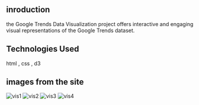 ## inroduction
the Google Trends Data Visualization project offers interactive and engaging visual representations of the Google Trends dataset.

## Technologies Used
html , css , d3

## images from the site 
![vis1](https://github.com/IkrameMohamed/data-visualisation/assets/140191253/7ba2b890-9a3e-4e69-8295-6169d7d7952e)
![vis2](https://github.com/IkrameMohamed/data-visualisation/assets/140191253/94dffd2b-59a0-4fbb-80ec-fe444bdccab1)
![vis3](https://github.com/IkrameMohamed/data-visualisation/assets/140191253/22e5cbd7-6c83-4833-a615-0832fdf3d4b2)
![vis4](https://github.com/IkrameMohamed/data-visualisation/assets/140191253/480581f4-7b3f-4022-9b2e-da484130318f)
